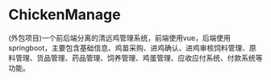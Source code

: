 # ChickenManage
(外包项目)一个前后端分离的清远鸡管理系统，前端使用vue，后端使用springboot，主要包含基础信息、鸡苗采购、进鸡确认、进鸡审核饲料管理、原料管理、货品管理、药品管理、饲养管理、鸡蛋管理、应收应付系统、付款系统等功能。
